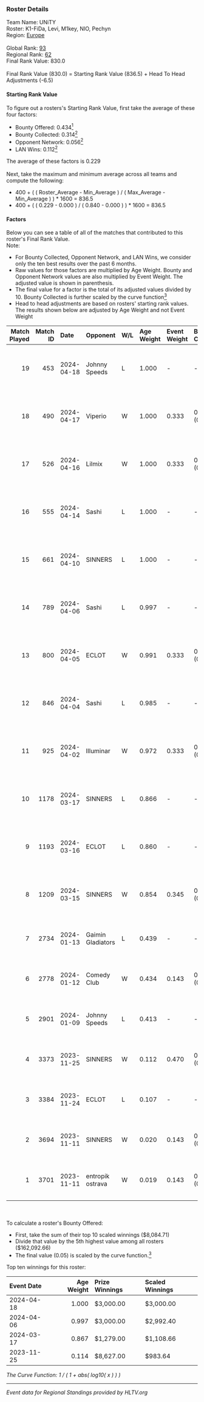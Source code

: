 ### Roster Details<br />
Team Name: UNiTY<br />
Roster: K1-FiDa, Levi, M1key, NIO, Pechyn<br />
Region: [Europe]( ../standings_europe.md)<br />
<br />
Global Rank: [93](../standings_global.md)<br />
Regional Rank: [62]( ../standings_europe.md)<br />
Final Rank Value:  830.0<br />
<br />
Final Rank Value (830.0) = Starting Rank Value (836.5) + Head To Head Adjustments (-6.5)<br />

#### Starting Rank Value<br />
To figure out a rosters's Starting Rank Value, first take the average of these four factors:<br />
- Bounty Offered: 0.434[<sup>1</sup>](#table2)
- Bounty Collected: 0.314[<sup>2</sup>](#table1)
- Opponent Network: 0.056[<sup>2</sup>](#table1)
- LAN Wins: 0.112[<sup>2</sup>](#table1)

The average of these factors is 0.229<br />
<br />
Next, take the maximum and minimum average across all teams and compute the following:<br />
- 400 + ( ( Roster_Average - Min_Average ) / ( Max_Average - Min_Average ) ) * 1600 = 836.5
- 400 + ( ( 0.229 - 0.000 ) / ( 0.840 - 0.000 ) ) * 1600 = 836.5


#### Factors<br />
Below you can see a table of all of the matches that contributed to this roster's Final Rank Value.<br />
Note:<br />

- For Bounty Collected, Opponent Network, and LAN Wins, we consider only the ten best results over the past 6 months.
- Raw values for those factors are multiplied by Age Weight. Bounty and Opponent Network values are also multiplied by Event Weight. The adjusted value is shown in parenthesis.
- The final value for a factor is the total of its adjusted values divided by 10. Bounty Collected is further scaled by the curve function[<sup>3</sup>](#curveFunction)
- Head to head adjustments are based on rosters' starting rank values. The results shown below are adjusted by Age Weight and not Event Weight
<span id="table1"></span><br />


| Match Played | Match ID | Date       | Opponent          | W/L | Age Weight | Event Weight | Bounty Collected | Opponent Network | LAN Wins  | H2H Adj. | Roster                            |
| -: | -: | :- | :- | :- | :- | :- | :- | :- | :- | -: | :- |
|           19 |      453 | 2024-04-18 | Johnny Speeds     | L   | 1.000      | -            | -                | -                | -         |   -15.80 | K1-FiDa, Levi, M1key, NIO, Pechyn |
|           18 |      490 | 2024-04-17 | Viperio           | W   | 1.000      | 0.333        | 0.006 (0.002)    | 0.089 (0.030)    | 0 (0.000) |     7.96 | K1-FiDa, Levi, M1key, NIO, Pechyn |
|           17 |      526 | 2024-04-16 | Lilmix            | W   | 1.000      | 0.333        | 0.000 (0.000)    | 0.031 (0.010)    | 0 (0.000) |     5.49 | K1-FiDa, Levi, M1key, NIO, Pechyn |
|           16 |      555 | 2024-04-14 | Sashi             | L   | 1.000      | -            | -                | -                | -         |    -7.99 | K1-FiDa, Levi, M1key, NIO, Pechyn |
|           15 |      661 | 2024-04-10 | SINNERS           | L   | 1.000      | -            | -                | -                | -         |    -6.48 | K1-FiDa, Levi, M1key, NIO, Pechyn |
|           14 |      789 | 2024-04-06 | Sashi             | L   | 0.997      | -            | -                | -                | -         |    -8.55 | K1-FiDa, Levi, M1key, NIO, Pechyn |
|           13 |      800 | 2024-04-05 | ECLOT             | W   | 0.991      | 0.333        | 0.156 (0.052)    | 0.607 (0.200)    | 0 (0.000) |    23.93 | K1-FiDa, Levi, M1key, NIO, Pechyn |
|           12 |      846 | 2024-04-04 | Sashi             | L   | 0.985      | -            | -                | -                | -         |    -8.20 | K1-FiDa, Levi, M1key, NIO, Pechyn |
|           11 |      925 | 2024-04-02 | Illuminar         | W   | 0.972      | 0.333        | 0.000 (0.000)    | 0.177 (0.057)    | 0 (0.000) |     4.87 | K1-FiDa, Levi, M1key, NIO, Pechyn |
|           10 |     1178 | 2024-03-17 | SINNERS           | L   | 0.866      | -            | -                | -                | -         |    -7.65 | K1-FiDa, Levi, M1key, NIO, Pechyn |
|            9 |     1193 | 2024-03-16 | ECLOT             | L   | 0.860      | -            | -                | -                | -         |    -6.97 | K1-FiDa, Levi, M1key, NIO, Pechyn |
|            8 |     1209 | 2024-03-15 | SINNERS           | W   | 0.854      | 0.345        | 0.033 (0.010)    | 0.749 (0.220)    | 1 (0.854) |    19.20 | K1-FiDa, Levi, M1key, NIO, Pechyn |
|            7 |     2734 | 2024-01-13 | Gaimin Gladiators | L   | 0.439      | -            | -                | -                | -         |    -0.82 | Levi, luko, M1key, NIO, Pechyn    |
|            6 |     2778 | 2024-01-12 | Comedy Club       | W   | 0.434      | 0.143        | 0.000 (0.000)    | 0.000 (0.000)    | 0 (0.000) |     1.13 | Levi, luko, M1key, NIO, Pechyn    |
|            5 |     2901 | 2024-01-09 | Johnny Speeds     | L   | 0.413      | -            | -                | -                | -         |    -7.54 | Levi, luko, M1key, NIO, Pechyn    |
|            4 |     3373 | 2023-11-25 | SINNERS           | W   | 0.112      | 0.470        | 0.033 (0.002)    | 0.749 (0.039)    | 1 (0.112) |     2.74 | Levi, luko, M1key, NIO, Pechyn    |
|            3 |     3384 | 2023-11-24 | ECLOT             | L   | 0.107      | -            | -                | -                | -         |    -2.40 | Levi, luko, M1key, NIO, Pechyn    |
|            2 |     3694 | 2023-11-11 | SINNERS           | W   | 0.020      | 0.143        | 0.033 (0.000)    | 0.749 (0.002)    | 1 (0.020) |     0.50 | Levi, luko, M1key, NIO, Pechyn    |
|            1 |     3701 | 2023-11-11 | entropik ostrava  | W   | 0.019      | 0.143        | 0.000 (0.000)    | 0.000 (0.000)    | 1 (0.019) |     0.05 | Levi, luko, M1key, NIO, Pechyn    |

<br />
<span id="table2"></span><br />
To calculate a roster's Bounty Offered:<br />

- First, take the sum of their top 10 scaled winnings ($8,084.71)
- Divide that value by the 5th highest value among all rosters ($162,092.66)
- The final value (0.05) is scaled by the curve function.[<sup>3</sup>](#curveFunction)

Top ten winnings for this roster:<br />

| Event Date | Age Weight | Prize Winnings | Scaled Winnings |
| :- | -: | :- | :- |
| 2024-04-18 |      1.000 | $3,000.00      | $3,000.00       |
| 2024-04-06 |      0.997 | $3,000.00      | $2,992.40       |
| 2024-03-17 |      0.867 | $1,279.00      | $1,108.66       |
| 2023-11-25 |      0.114 | $8,627.00      | $983.64         |


<span id="curveFunction"></span>_The Curve Function: 1 / ( 1 + abs( log10( x ) ) )_<br />

---
_Event data for Regional Standings provided by HLTV.org_<br />
